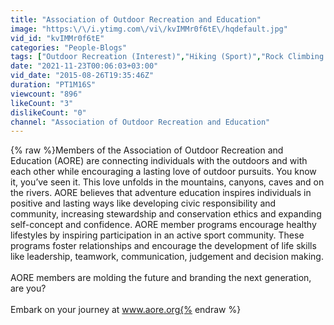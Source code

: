 ```yaml
---
title: "Association of Outdoor Recreation and Education"
image: "https:\/\/i.ytimg.com\/vi\/kvIMMr0f6tE\/hqdefault.jpg"
vid_id: "kvIMMr0f6tE"
categories: "People-Blogs"
tags: ["Outdoor Recreation (Interest)","Hiking (Sport)","Rock Climbing (Sport)"]
date: "2021-11-23T00:06:03+03:00"
vid_date: "2015-08-26T19:35:46Z"
duration: "PT1M16S"
viewcount: "896"
likeCount: "3"
dislikeCount: "0"
channel: "Association of Outdoor Recreation and Education"
---
```

{% raw %}Members of the Association of Outdoor Recreation and Education (AORE) are connecting individuals with the outdoors and with each other while encouraging a lasting love of outdoor pursuits.  You know it, you’ve seen it. This love unfolds in the mountains, canyons, caves and on the rivers. AORE believes that adventure education inspires individuals in positive and lasting ways like developing civic responsibility and community, increasing stewardship and conservation ethics and expanding self-concept and confidence.  AORE member programs encourage healthy lifestyles by inspiring participation in an active sport community. These programs foster relationships and encourage the development of life skills like leadership, teamwork, communication, judgement and decision making. <br /><br />AORE members are molding the future and branding the next generation, are you?<br /><br />Embark on your journey at www.aore.org{% endraw %}

